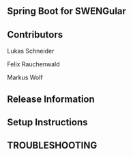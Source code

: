 ## Spring Boot for SWENGular

## Contributors
Lukas Schneider

Felix Rauchenwald

Markus Wolf



## Release Information

## Setup Instructions


## TROUBLESHOOTING

